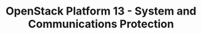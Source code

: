 ---
permalink: /product-documents/osp13/nist-800-53/sc/
layout: control_family
title: OpenStack Platform 13 - System and Communications Protection
category: Product Documents
lead: |
  Control responses for NIST 800-53 rev4.
subnav:
  data: components.osp13.satisfies
  href: ['#%', control_key]
  text: control_key
product_info:
  name: OpenStack Platform 13
  opencontrol_component: osp13
  control_family_shorthand: SC
---